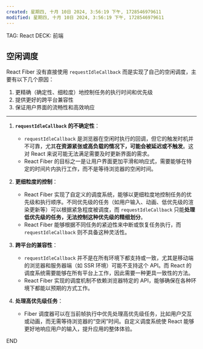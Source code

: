 ```yaml
---
created: 星期四, 十月 10日 2024, 3:56:19 下午, 1728546979611
modified: 星期四, 十月 10日 2024, 3:56:19 下午, 1728546979611
---
```


TAG: React
DECK: 前端 
## 空闲调度
React Fiber 没有直接使用 `requestIdleCallback` 而是实现了自己的空闲调度，主要有以下几个原因：
1. 更精确（确定性、细粒度）地控制任务的执行时间和优先级
2. 提供更好的跨平台兼容性
3. 保证用户界面的流畅性和高效响应


---

1. **`requestIdleCallback` 的不确定性**：
   - `requestIdleCallback` 是浏览器在空闲时执行的回调，但它的触发时机并不可靠，尤其**在资源紧张或高负载的情况下，可能会被延迟或不触发**。这对 React 来说可能无法满足需要及时更新界面的需求。
   - React Fiber 的目标之一是让用户界面更加平滑和响应式，需要能够在特定的时间片内执行工作，而不是等待浏览器的空闲时间。

2. **更细粒度的控制**：
   - React Fiber 实现了自定义的调度系统，能够以更细粒度地控制任务的优先级和执行顺序。不同优先级的任务（如用户输入、动画、低优先级的渲染更新等）可以根据紧急程度被调度，而 `requestIdleCallback` 只能**处理低优先级的任务，无法控制这种优先级的精细划分**。
   - React Fiber 能够根据不同任务的紧迫性来中断或恢复任务执行，而 `requestIdleCallback` 则不具备这种灵活性。

3. **跨平台的兼容性**：
   - `requestIdleCallback` 并不是在所有环境下都支持或一致，尤其是移动端的浏览器和服务器端（如 SSR 环境）可能不支持这个 API。而 React 的调度系统需要能够在所有平台上工作，因此需要一种更具一致性的方法。
   - React Fiber 实现的调度机制不依赖浏览器特定的 API，能够确保在各种环境下都能以预期的方式工作。

4. **处理高优先级任务**：
   - Fiber 调度器可以在当前帧执行中优先处理高优先级任务，比如用户交互或动画，而无需等待浏览器的“空闲”时间。自定义调度系统使 React 能够更好地响应用户的输入，提升应用的整体体验。


END
<!--ID: 1728866780428-->
